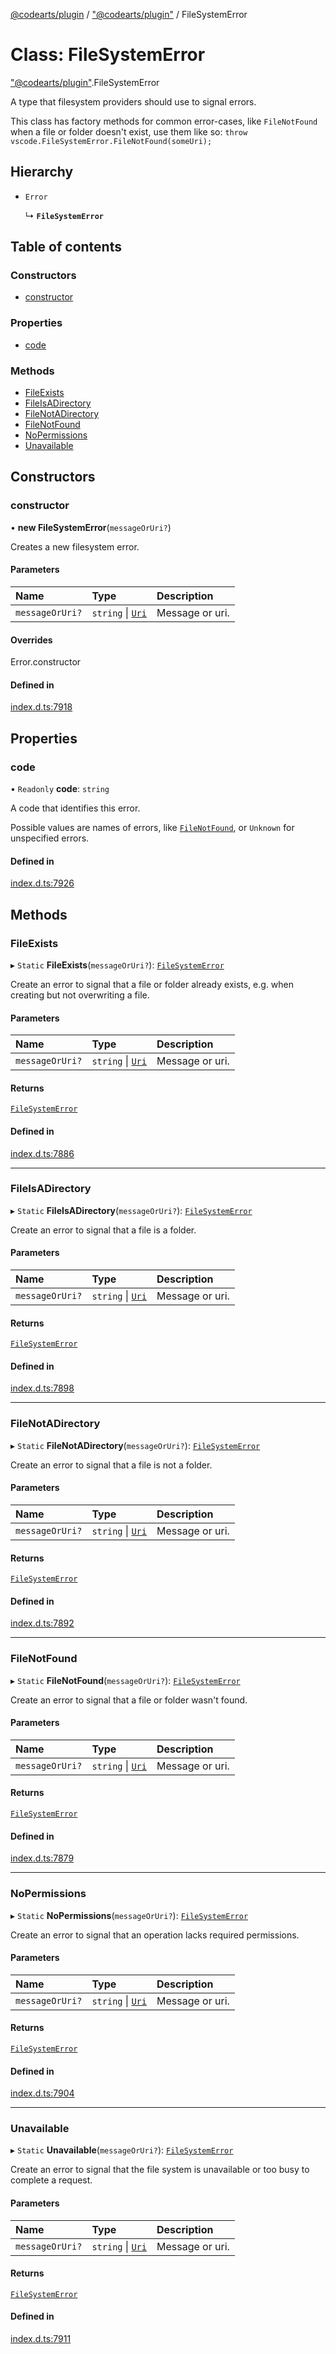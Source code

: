 [@codearts/plugin](../README.md) / ["@codearts/plugin"](../modules/_codearts_plugin_.md) / FileSystemError

# Class: FileSystemError

["@codearts/plugin"](../modules/_codearts_plugin_.md).FileSystemError

A type that filesystem providers should use to signal errors.

This class has factory methods for common error-cases, like `FileNotFound` when
a file or folder doesn't exist, use them like so: `throw vscode.FileSystemError.FileNotFound(someUri);`

## Hierarchy

- `Error`

  ↳ **`FileSystemError`**

## Table of contents

### Constructors

- [constructor](codearts_plugin_.FileSystemError.md#constructor)

### Properties

- [code](codearts_plugin_.FileSystemError.md#code)

### Methods

- [FileExists](codearts_plugin_.FileSystemError.md#fileexists)
- [FileIsADirectory](codearts_plugin_.FileSystemError.md#fileisadirectory)
- [FileNotADirectory](codearts_plugin_.FileSystemError.md#filenotadirectory)
- [FileNotFound](codearts_plugin_.FileSystemError.md#filenotfound)
- [NoPermissions](codearts_plugin_.FileSystemError.md#nopermissions)
- [Unavailable](codearts_plugin_.FileSystemError.md#unavailable)

## Constructors

### constructor

• **new FileSystemError**(`messageOrUri?`)

Creates a new filesystem error.

#### Parameters

| Name | Type | Description |
| :------ | :------ | :------ |
| `messageOrUri?` | `string` \| [`Uri`](codearts_plugin_.Uri.md) | Message or uri. |

#### Overrides

Error.constructor

#### Defined in

[index.d.ts:7918](https://github.com/huaweicloud/cloudide-plugin-api/blob/4d28848/index.d.ts#L7918)

## Properties

### code

• `Readonly` **code**: `string`

A code that identifies this error.

Possible values are names of errors, like [`FileNotFound`](codearts_plugin_.FileSystemError.md#filenotfound),
or `Unknown` for unspecified errors.

#### Defined in

[index.d.ts:7926](https://github.com/huaweicloud/cloudide-plugin-api/blob/4d28848/index.d.ts#L7926)

## Methods

### FileExists

▸ `Static` **FileExists**(`messageOrUri?`): [`FileSystemError`](codearts_plugin_.FileSystemError.md)

Create an error to signal that a file or folder already exists, e.g. when
creating but not overwriting a file.

#### Parameters

| Name | Type | Description |
| :------ | :------ | :------ |
| `messageOrUri?` | `string` \| [`Uri`](codearts_plugin_.Uri.md) | Message or uri. |

#### Returns

[`FileSystemError`](codearts_plugin_.FileSystemError.md)

#### Defined in

[index.d.ts:7886](https://github.com/huaweicloud/cloudide-plugin-api/blob/4d28848/index.d.ts#L7886)

___

### FileIsADirectory

▸ `Static` **FileIsADirectory**(`messageOrUri?`): [`FileSystemError`](codearts_plugin_.FileSystemError.md)

Create an error to signal that a file is a folder.

#### Parameters

| Name | Type | Description |
| :------ | :------ | :------ |
| `messageOrUri?` | `string` \| [`Uri`](codearts_plugin_.Uri.md) | Message or uri. |

#### Returns

[`FileSystemError`](codearts_plugin_.FileSystemError.md)

#### Defined in

[index.d.ts:7898](https://github.com/huaweicloud/cloudide-plugin-api/blob/4d28848/index.d.ts#L7898)

___

### FileNotADirectory

▸ `Static` **FileNotADirectory**(`messageOrUri?`): [`FileSystemError`](codearts_plugin_.FileSystemError.md)

Create an error to signal that a file is not a folder.

#### Parameters

| Name | Type | Description |
| :------ | :------ | :------ |
| `messageOrUri?` | `string` \| [`Uri`](codearts_plugin_.Uri.md) | Message or uri. |

#### Returns

[`FileSystemError`](codearts_plugin_.FileSystemError.md)

#### Defined in

[index.d.ts:7892](https://github.com/huaweicloud/cloudide-plugin-api/blob/4d28848/index.d.ts#L7892)

___

### FileNotFound

▸ `Static` **FileNotFound**(`messageOrUri?`): [`FileSystemError`](codearts_plugin_.FileSystemError.md)

Create an error to signal that a file or folder wasn't found.

#### Parameters

| Name | Type | Description |
| :------ | :------ | :------ |
| `messageOrUri?` | `string` \| [`Uri`](codearts_plugin_.Uri.md) | Message or uri. |

#### Returns

[`FileSystemError`](codearts_plugin_.FileSystemError.md)

#### Defined in

[index.d.ts:7879](https://github.com/huaweicloud/cloudide-plugin-api/blob/4d28848/index.d.ts#L7879)

___

### NoPermissions

▸ `Static` **NoPermissions**(`messageOrUri?`): [`FileSystemError`](codearts_plugin_.FileSystemError.md)

Create an error to signal that an operation lacks required permissions.

#### Parameters

| Name | Type | Description |
| :------ | :------ | :------ |
| `messageOrUri?` | `string` \| [`Uri`](codearts_plugin_.Uri.md) | Message or uri. |

#### Returns

[`FileSystemError`](codearts_plugin_.FileSystemError.md)

#### Defined in

[index.d.ts:7904](https://github.com/huaweicloud/cloudide-plugin-api/blob/4d28848/index.d.ts#L7904)

___

### Unavailable

▸ `Static` **Unavailable**(`messageOrUri?`): [`FileSystemError`](codearts_plugin_.FileSystemError.md)

Create an error to signal that the file system is unavailable or too busy to
complete a request.

#### Parameters

| Name | Type | Description |
| :------ | :------ | :------ |
| `messageOrUri?` | `string` \| [`Uri`](codearts_plugin_.Uri.md) | Message or uri. |

#### Returns

[`FileSystemError`](codearts_plugin_.FileSystemError.md)

#### Defined in

[index.d.ts:7911](https://github.com/huaweicloud/cloudide-plugin-api/blob/4d28848/index.d.ts#L7911)
